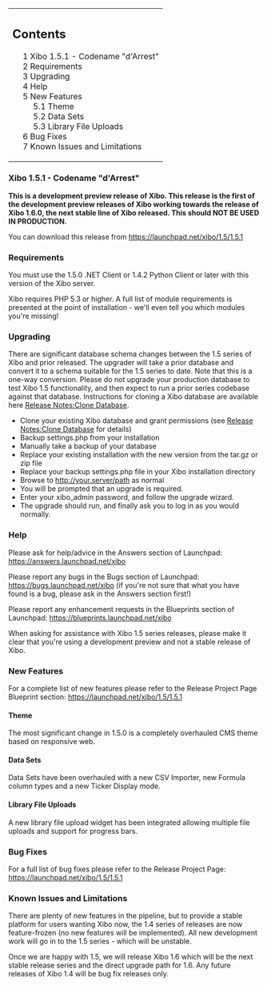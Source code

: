 <!--toc=getting_started-->
<table id="toc" class="toc"><tr><td><div id="toctitle"><h2>Contents</h2></div>
<ul>
<li class="toclevel-1 tocsection-1"><a href="#Xibo_1.5.1_-_Codename_.22d.27Arrest.22"><span class="tocnumber">1</span> <span class="toctext">Xibo 1.5.1 - Codename "d'Arrest"</a></li>
<li class="toclevel-1 tocsection-2"><a href="#Requirements"><span class="tocnumber">2</span> <span class="toctext">Requirements</span></a></li>
<li class="toclevel-1 tocsection-3"><a href="#Upgrading"><span class="tocnumber">3</span> <span class="toctext">Upgrading</span></a></li>
<li class="toclevel-1 tocsection-4"><a href="#Help"><span class="tocnumber">4</span> <span class="toctext">Help</span></a></li>
<li class="toclevel-1 tocsection-5"><a href="#New_Features"><span class="tocnumber">5</span> <span class="toctext">New Features</span></a>
<ul>
<li class="toclevel-2 tocsection-6"><a href="#Theme"><span class="tocnumber">5.1</span> <span class="toctext">Theme</span></a></li>
<li class="toclevel-2 tocsection-7"><a href="#Data_Sets"><span class="tocnumber">5.2</span> <span class="toctext">Data Sets</span></a></li>
<li class="toclevel-2 tocsection-8"><a href="#Library_File_Uploads"><span class="tocnumber">5.3</span> <span class="toctext">Library File Uploads</span></a></li>
</ul>
</li>
<li class="toclevel-1 tocsection-9"><a href="#Bug_Fixes"><span class="tocnumber">6</span> <span class="toctext">Bug Fixes</span></a></li>
<li class="toclevel-1 tocsection-10"><a href="#Known_Issues_and_Limitations"><span class="tocnumber">7</span> <span class="toctext">Known Issues and Limitations</span></a></li>
</ul>
</td></tr></table>
<h3> <span class="mw-headline" id="Xibo_1.5.1_-_Codename_.22d.27Arrest.22">Xibo 1.5.1 - Codename "d'Arrest"</h3>
<p><b>This is a development preview release of Xibo. This release is the first of the development preview releases of Xibo working towards the release of Xibo 1.6.0, the next stable line of Xibo released. This should NOT BE USED IN PRODUCTION.</b>
</p><p>You can download this release from <a rel="nofollow" class="external free" href="https://launchpad.net/xibo/1.5/1.5.1">https://launchpad.net/xibo/1.5/1.5.1</a>
</p>
<h3> <span class="mw-headline" id="Requirements"> Requirements </span></h3>
<p>You must use the 1.5.0 .NET Client or 1.4.2 Python Client or later with this version of the Xibo server.
</p><p>Xibo requires PHP 5.3 or higher. A full list of module requirements is presented at the point of installation - we'll even tell you which modules you're missing!
</p>
<h3> <span class="mw-headline" id="Upgrading"> Upgrading </span></h3>
<p>There are significant database schema changes between the 1.5 series of Xibo and prior released. The upgrader will take a prior database and convert it to a schema suitable for the 1.5 series to date. Note that this is a one-way conversion. Please do not upgrade your production database to test Xibo 1.5 functionality, and then expect to run a prior series codebase against that database. Instructions for cloning a Xibo database are available here <a href="release_notes_clonedb.html" title="Release Notes:Clone Database">Release Notes:Clone Database</a>.
</p>
<ul><li> Clone your existing Xibo database and grant permissions (see <a href="release_notes_clonedb.html" title="Release Notes:Clone Database">Release Notes:Clone Database</a> for details)
</li><li> Backup settings.php from your installation
</li><li> Manually take a backup of your database
</li><li> Replace your existing installation with the new version from the tar.gz or zip file
</li><li> Replace your backup settings.php file in your Xibo installation directory
</li><li> Browse to <a rel="nofollow" class="external free" href="http://your.server/path">http://your.server/path</a> as normal
</li><li> You will be prompted that an upgrade is required.
</li><li> Enter your xibo_admin password, and follow the upgrade wizard.
</li><li> The upgrade should run, and finally ask you to log in as you would normally.
</li></ul>
<h3> <span class="mw-headline" id="Help"> Help </span></h3>
<p>Please ask for help/advice in the Answers section of Launchpad: <a rel="nofollow" class="external free" href="https://answers.launchpad.net/xibo">https://answers.launchpad.net/xibo</a>
</p><p>Please report any bugs in the Bugs section of Launchpad: <a rel="nofollow" class="external free" href="https://bugs.launchpad.net/xibo">https://bugs.launchpad.net/xibo</a> (if you're not sure that what you have found is a bug, please ask in the Answers section first!)
</p><p>Please report any enhancement requests in the Blueprints section of Launchpad: <a rel="nofollow" class="external free" href="https://blueprints.launchpad.net/xibo">https://blueprints.launchpad.net/xibo</a>
</p><p>When asking for assistance with Xibo 1.5 series releases, please make it clear that you're using a development preview and not a stable release of Xibo.
</p>
<h3> <span class="mw-headline" id="New_Features">New Features</span></h3>
<p>For a complete list of new features please refer to the Release Project Page Blueprint section: <a rel="nofollow" class="external free" href="https://launchpad.net/xibo/1.5/1.5.1">https://launchpad.net/xibo/1.5/1.5.1</a>
</p>
<h4> <span class="mw-headline" id="Theme">Theme</span></h4>
<p>The most significant change in 1.5.0 is a completely overhauled CMS theme based on responsive web.
</p>
<h4> <span class="mw-headline" id="Data_Sets">Data Sets</span></h4>
<p>Data Sets have been overhauled with a new CSV Importer, new Formula column types and a new Ticker Display mode.
</p>
<h4> <span class="mw-headline" id="Library_File_Uploads">Library File Uploads</span></h4>
<p>A new library file upload widget has been integrated allowing multiple file uploads and support for progress bars.
</p>
<h3> <span class="mw-headline" id="Bug_Fixes">Bug Fixes</span></h3>
<p>For a full list of bug fixes please refer to the Release Project Page: <a rel="nofollow" class="external free" href="https://launchpad.net/xibo/1.5/1.5.1">https://launchpad.net/xibo/1.5/1.5.1</a>
</p>
<h3> <span class="mw-headline" id="Known_Issues_and_Limitations"> Known Issues and Limitations </span></h3>
<p>There are plenty of new features in the pipeline, but to provide a stable platform for users wanting Xibo now, the 1.4 series of releases are now feature-frozen (no new features will be implemented). All new development work will go in to the 1.5 series - which will be unstable.
</p><p>Once we are happy with 1.5, we will release Xibo 1.6 which will be the next stable release series and the direct upgrade path for 1.6. Any future releases of Xibo 1.4 will be bug fix releases only.
</p>